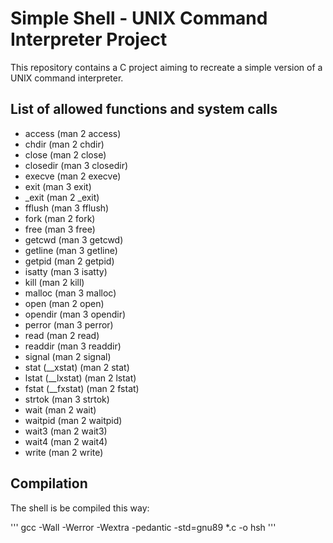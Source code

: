 # Simple Shell - UNIX Command Interpreter Project
This repository contains a C project aiming to recreate a simple version of a UNIX command interpreter.

## List of allowed functions and system calls
  - access (man 2 access)
  - chdir (man 2 chdir)
  - close (man 2 close)
  - closedir (man 3 closedir)
  - execve (man 2 execve)
  - exit (man 3 exit)
  - _exit (man 2 _exit)
  - fflush (man 3 fflush)
  - fork (man 2 fork)
  - free (man 3 free)
  - getcwd (man 3 getcwd)
  - getline (man 3 getline)
  - getpid (man 2 getpid)
  - isatty (man 3 isatty)
  - kill (man 2 kill)
  - malloc (man 3 malloc)
  - open (man 2 open)
  - opendir (man 3 opendir)
  - perror (man 3 perror)
  - read (man 2 read)
  - readdir (man 3 readdir)
  - signal (man 2 signal)
  - stat (__xstat) (man 2 stat)
  - lstat (__lxstat) (man 2 lstat)
  - fstat (__fxstat) (man 2 fstat)
  - strtok (man 3 strtok)
  - wait (man 2 wait)
  - waitpid (man 2 waitpid)
  - wait3 (man 2 wait3)
  - wait4 (man 2 wait4)
  - write (man 2 write)

## Compilation
The shell is be compiled this way:

'''
gcc -Wall -Werror -Wextra -pedantic -std=gnu89 *.c -o hsh
'''